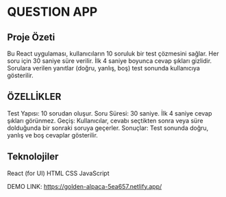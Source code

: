 # QUESTION APP

## Proje Özeti
Bu React uygulaması, kullanıcıların 10 soruluk bir test çözmesini sağlar. Her soru için 30 saniye süre verilir. İlk 4 saniye boyunca cevap şıkları gizlidir. Sorulara verilen yanıtlar (doğru, yanlış, boş) test sonunda kullanıcıya gösterilir.

## ÖZELLİKLER  
Test Yapısı: 10 sorudan oluşur.
Soru Süresi: 30 saniye. İlk 4 saniye cevap şıkları görünmez.
Geçiş: Kullanıcılar, cevabı seçtikten sonra veya süre dolduğunda bir sonraki soruya geçerler.
Sonuçlar: Test sonunda doğru, yanlış ve boş cevaplar gösterilir.

## Teknolojiler
React (for UI)
HTML
CSS
JavaScript


DEMO LINK: https://golden-alpaca-5ea657.netlify.app/

